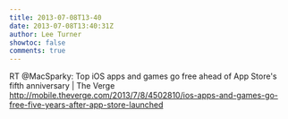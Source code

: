 ```yaml
---
title: 2013-07-08T13-40
date: 2013-07-08T13:40:31Z
author: Lee Turner
showtoc: false
comments: true
---
```


RT @MacSparky: Top iOS apps and games go free ahead of App Store's fifth anniversary | The Verge http://mobile.theverge.com/2013/7/8/4502810/ios-apps-and-games-go-free-five-years-after-app-store-launched

